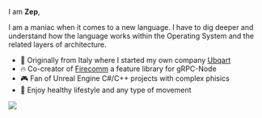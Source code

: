 
I am **Zep**,

I am a maniac when it comes to a new language. I have to dig deeper and understand how the language works within the Operating System and the related layers of architecture.
- :art: Originally from Italy where I started my own company <a href="https://web.archive.org/web/20201205123019/http://ubqart.com/">Ubqart</a>
- :fire: Co-creator of <a href="https://firecomm.github.io/">Firecomm</a> a feature library for gRPC-Node
- :video_game: Fan of Unreal Engine C#/C++ projects with complex phisics
- :running: Enjoy healthy lifestyle and any type of movement

<a href="https://www.linkedin.com/in/zepvalue/"><img src="https://img.shields.io/badge/LinkedIn-0077B5?style=for-the-badge&logo=linkedin&logoColor=white" style="border:0px;"></a>  &nbsp;
 <!-- <a href="https://youtube.com/"><img src="https://img.shields.io/badge/YouTube-FF0000?style=for-the-badge&logo=youtube&logoColor=white" style="border:0px;padding:20px;"></a> -->





 
